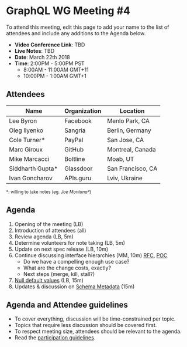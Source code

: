 # GraphQL WG Meeting #4

To attend this meeting, edit this page to add your name to the list of attendees
and include any additions to the Agenda below.

- **Video Conference Link**: TBD
- **Live Notes**: TBD
- **Date**: March 22th 2018
- **Time**: 2:00PM - 5:00PM PST
  - 8:00AM - 11:00AM GMT+11
  - 10:00PM - 1:00AM GMT+1

## Attendees

Name                 | Organization  | Location
-------------------- | ------------- | ----------------------
Lee Byron            | Facebook      | Menlo Park, CA
Oleg Ilyenko         | Sangria       | Berlin, Germany
Cole Turner*         | PayPal        | San Jose, CA
Marc Giroux          | GitHub        | Montreal, Canada
Mike Marcacci        | Boltline      | Moab, UT
Siddharth Gupta*     | Glassdoor     | San Francisco, CA
Ivan Goncharov       | APIs.guru     | Lviv, Ukraine

<small>\*: willing to take notes (eg. <em>Joe Montana*</em>)</small>

## Agenda

1. Opening of the meeting (LB)
1. Introduction of attendees (all)
1. Review agenda (LB, 5m)
1. Determine volunteers for note taking (LB, 5m)
1. Update on next spec release (LB, 10m)
1. Continue discussing interface hierarchies (MM, 10m) [RFC](https://github.com/facebook/graphql/pull/373), [POC](https://github.com/graphql/graphql-js/pull/1218)
    - Do we have a compelling enough use case?
    - What are the change costs, exactly?
    - Next steps (merge, kill, stall?)
1. [Null default values](https://github.com/facebook/graphql/pull/418) (LB, 15m)
1. Updates & discussion on [Schema Metadata](https://github.com/facebook/graphql/issues/300) (15m)

## Agenda and Attendee guidelines

- To cover everything, discussion will be time-constrained per topic.
- Topics that require less discussion should be covered first.
- To respect meeting size, attendees should be relevant to the agenda.
- Read the [participation guidelines](../README.md#participation-guidelines).
